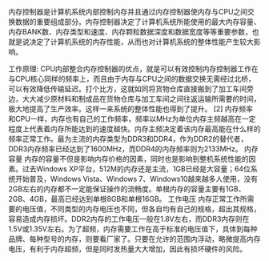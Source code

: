 内存控制器是计算机系统内部控制内存并且通过内存控制器使内存与CPU之间交换数据的重要组成部分。内存控制器决定了计算机系统所能使用的最大内存容量、内存BANK数、内存类型和速度、内存颗粒数据深度和数据宽度等等重要参数，也就是说决定了计算机系统的内存性能，从而也对计算机系统的整体性能产生较大影响。

工作原理:
CPU内部整合内存控制器的优点，就是可以有效控制内存控制器工作在与CPU核心同样的频率上，而且由于内存与CPU之间的数据交换无需经过北桥，可以有效降低传输延迟。打个比方，这就如同将货物仓库直接搬到了加工车间旁边，大大减少原材料和制成品在货物仓库与加工车间之间往返运输所需要的时间，极大地提高了生产效率。这样一来系统的整体性能也得到了提升。 [2] 
内存频率
和CPU一样，内存也有自己的工作频率，频率以MHz为单位内存主频越高在一定程度上代表着内存所能达到的速度越快。内存主频决定着该内存最高能在什么样的频率正常工作。最为主流的内存类型为DDR3和DDR4，作为DDR2的替代者，DDR3内存频率已经达到了1600MHz，而DDR4的内存频率则为2133MHz。
内存容量
内存的容量不但是影响内存价格的因素，同时也是影响到整机系统性能的因素。过去Windows XP平台，512M的内存还是主流，1GB已经是大容量；64位系统开始普及，Windows Vista、Windows 7、Windows10越来越多人使用，没有2GB左右的内存都不一定能保证操作的流畅度。单根内存的容量主要有1GB、2GB、4GB，最高已经达到单根8GB和单根16GB。 
工作电压
内存正常工作所需要的电压值，不同类型的内存电压也不同，但各自均有自己的规格，超出其规格，容易造成内存损坏。DDR2内存的工作电压一般在1.8V左右，而DDR3内存则在1.5V或1.35V左右。为了超频，内存需要工作在高于标准的电压值下，具体到每种品牌、每种型号的内存，则要看厂家了。只要在允许的范围内浮动，略微提高内存电压，有利于内存超频，但是同时发热量大大增加，因此有损坏硬件的风险。
